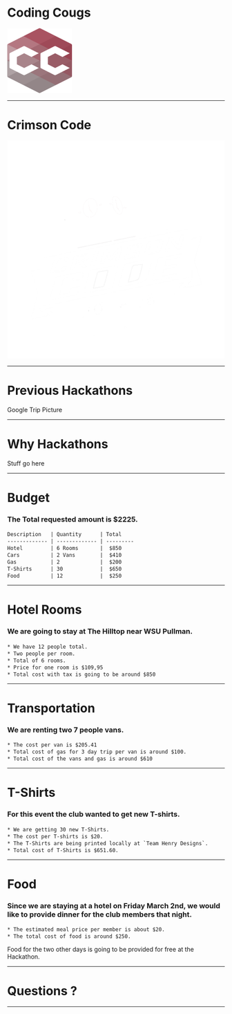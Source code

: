 # Coding Cougs
<img src="./assets/CC-logo.png" style="height:150px;width:150px;">

---

# Crimson Code
<img src="./assets/crimson-code-logo-white.png">


---
# Previous Hackathons
Google Trip Picture

---
# Why Hackathons

Stuff go here

---
# Budget
### The Total requested amount is $2225.
    Description   | Quantity      | Total
    ------------- | ------------- | ---------
    Hotel         | 6 Rooms       |  $850
    Cars          | 2 Vans        |  $410
    Gas           | 2             |  $200
    T-Shirts      | 30            |  $650
    Food          | 12            |  $250

---
# Hotel Rooms
### We are going to stay at The Hilltop near WSU Pullman.
    * We have 12 people total. 
    * Two people per room. 
    * Total of 6 rooms.
    * Price for one room is $109,95
    * Total cost with tax is going to be around $850

---
# Transportation
### We are renting two 7 people vans.
    * The cost per van is $205.41
    * Total cost of gas for 3 day trip per van is around $100.
    * Total cost of the vans and gas is around $610


---
# T-Shirts
### For this event the club wanted to get new T-shirts.
    * We are getting 30 new T-Shirts.
    * The cost per T-shirts is $20.
    * The T-Shirts are being printed locally at `Team Henry Designs`.
    * Total cost of T-Shirts is $651.60.

---
# Food
### Since we are staying at a hotel on Friday March 2nd, we would like to provide dinner for the club members that night.
    * The estimated meal price per member is about $20.
    * The total cost of food is around $250.
Food for the two other days is going to be provided for free at the Hackathon.

---
# Questions ?

---
